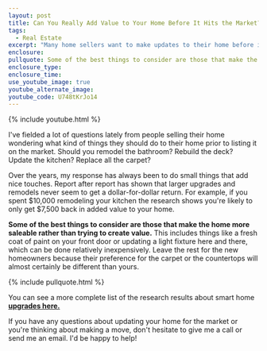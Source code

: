 ```yaml
---
layout: post
title: Can You Really Add Value to Your Home Before It Hits the Market?
tags:
  - Real Estate
excerpt: "Many home sellers want to make updates to their home before it hits the market to try to add some value. If you're considering this route, be careful where you spend your money."
enclosure:
pullquote: Some of the best things to consider are those that make the home more saleable rather than trying to create value.
enclosure_type:
enclosure_time:
use_youtube_image: true
youtube_alternate_image:
youtube_code: U748tKrJo14
---
```



{% include youtube.html %}

I've fielded a lot of questions lately from people selling their home wondering what kind of things they should do to their home prior to listing it on the market. Should you remodel the bathroom? Rebuild the deck? Update the kitchen? Replace all the carpet?

Over the years, my response has always been to do small things that add nice touches. Report after report has shown that larger upgrades and remodels never seem to get a dollar-for-dollar return. For example, if you spent $10,000 remodeling your kitchen the research shows you're likely to only get $7,500 back in added value to your home.

**Some of the best things to consider are those that make the home more saleable rather than trying to create value.** This includes things like a fresh coat of paint on your front door or updating a light fixture here and there, which can be done relatively inexpensively. Leave the rest for the new homeowners because their preference for the carpet or the countertops will almost certainly be different than yours.

{% include pullquote.html %}

You can see a more complete list of the research results about smart home **[upgrades here.](http://www.remodeling.hw.net/cost-vs-value/2017/mountain/)**

If you have any questions about updating your home for the market or you're thinking about making a move, don't hesitate to give me a call or send me an email. I'd be happy to help!